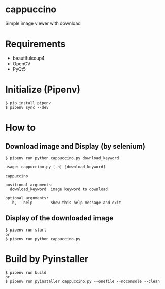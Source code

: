 # cappuccino

Simple image viewer with download

# Requirements

* beautifulsoup4
* OpenCV
* PyQt5

# Initialize (Pipenv)

```console
$ pip install pipenv
$ pipenv sync --dev
```

# How to

## Download image and Display (by selenium)

```console
$ pipenv run python cappuccino.py download_keyword
```

```console
usage: cappuccino.py [-h] [download_keyword]

cappuccino

positional arguments:
  download_keyword  image keyword to download

optional arguments:
  -h, --help        show this help message and exit
```

## Display of the downloaded image

```console
$ pipenv run start
or
$ pipenv run python cappuccino.py
```

# Build by Pyinstaller

```console
$ pipenv run build
or
$ pipenv run pyinstaller cappuccino.py --onefile --noconsole --clean
```
